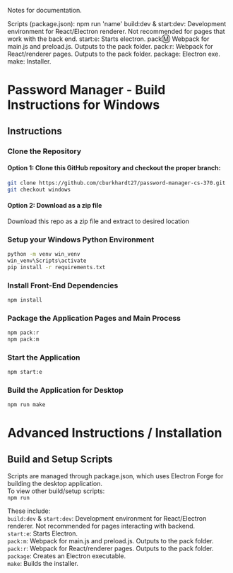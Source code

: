 Notes for documentation.

Scripts (package.json): npm run 'name'
build:dev & start:dev: Development environment for React/Electron renderer. Not recommended for pages that work with the back end.
start:e: Starts electron.
pack:m: Webpack for main.js and preload.js. Outputs to the pack folder.
pack:r: Webpack for React/renderer pages. Outputs to the pack folder.
package: Electron exe.
make: Installer.


# Password Manager - Build Instructions for Windows


## Instructions

### Clone the Repository
#### Option 1: Clone this GitHub repository and checkout the proper branch:  
```bash
git clone https://github.com/cburkhardt27/password-manager-cs-370.git
git checkout windows
```

#### Option 2: Download as a zip file
Download this repo as a zip file and extract to desired location

### Setup your Windows Python Environment
```bash
python -m venv win_venv
win_venv\Scripts\activate
pip install -r requirements.txt
```

### Install Front-End Dependencies
```bash
npm install
```
### Package the Application Pages and Main Process
```bash
npm pack:r
npm pack:m
```
### Start the Application
```bash
npm start:e
```
### Build the Application for Desktop
```bash
npm run make
```

# Advanced Instructions / Installation

## Build and Setup Scripts

Scripts are managed through package.json, which uses Electron Forge for building the desktop application.  
To view other build/setup scripts:  
`npm run`  

These include:  
`build:dev` & `start:dev`: Development environment for React/Electron renderer. Not recommended for pages interacting with backend.  
`start:e`: Starts Electron.  
`pack:m`: Webpack for main.js and preload.js. Outputs to the pack folder.  
`pack:r`: Webpack for React/renderer pages. Outputs to the pack folder.  
`package`: Creates an Electron executable.  
`make`: Builds the installer.  


